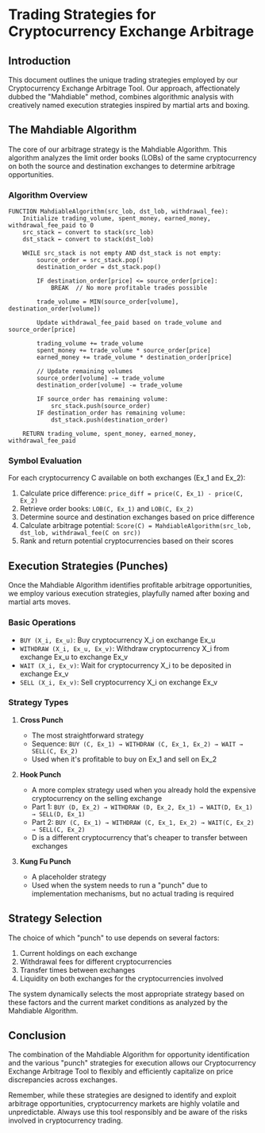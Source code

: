 # Trading Strategies for Cryptocurrency Exchange Arbitrage

## Introduction

This document outlines the unique trading strategies employed by our Cryptocurrency Exchange Arbitrage Tool. Our approach, affectionately dubbed the "Mahdiable" method, combines algorithmic analysis with creatively named execution strategies inspired by martial arts and boxing.

## The Mahdiable Algorithm

The core of our arbitrage strategy is the Mahdiable Algorithm. This algorithm analyzes the limit order books (LOBs) of the same cryptocurrency on both the source and destination exchanges to determine arbitrage opportunities.

### Algorithm Overview

```
FUNCTION MahdiableAlgorithm(src_lob, dst_lob, withdrawal_fee):
    Initialize trading_volume, spent_money, earned_money, withdrawal_fee_paid to 0
    src_stack ← convert to stack(src_lob)
    dst_stack ← convert to stack(dst_lob)
    
    WHILE src_stack is not empty AND dst_stack is not empty:
        source_order = src_stack.pop()
        destination_order = dst_stack.pop()
        
        IF destination_order[price] <= source_order[price]:
            BREAK  // No more profitable trades possible
        
        trade_volume = MIN(source_order[volume], destination_order[volume])
        
        Update withdrawal_fee_paid based on trade_volume and source_order[price]
        
        trading_volume += trade_volume
        spent_money += trade_volume * source_order[price]
        earned_money += trade_volume * destination_order[price]
        
        // Update remaining volumes
        source_order[volume] -= trade_volume
        destination_order[volume] -= trade_volume
        
        IF source_order has remaining volume:
            src_stack.push(source_order)
        IF destination_order has remaining volume:
            dst_stack.push(destination_order)
    
    RETURN trading_volume, spent_money, earned_money, withdrawal_fee_paid
```

### Symbol Evaluation

For each cryptocurrency C available on both exchanges (Ex_1 and Ex_2):

1. Calculate price difference: `price_diff = price(C, Ex_1) - price(C, Ex_2)`
2. Retrieve order books: `LOB(C, Ex_1)` and `LOB(C, Ex_2)`
3. Determine source and destination exchanges based on price difference
4. Calculate arbitrage potential: `Score(C) = MahdiableAlgorithm(src_lob, dst_lob, withdrawal_fee(C on src))`
5. Rank and return potential cryptocurrencies based on their scores

## Execution Strategies (Punches)

Once the Mahdiable Algorithm identifies profitable arbitrage opportunities, we employ various execution strategies, playfully named after boxing and martial arts moves.

### Basic Operations

- `BUY (X_i, Ex_u)`: Buy cryptocurrency X_i on exchange Ex_u
- `WITHDRAW (X_i, Ex_u, Ex_v)`: Withdraw cryptocurrency X_i from exchange Ex_u to exchange Ex_v
- `WAIT (X_i, Ex_v)`: Wait for cryptocurrency X_i to be deposited in exchange Ex_v
- `SELL (X_i, Ex_v)`: Sell cryptocurrency X_i on exchange Ex_v

### Strategy Types

1. **Cross Punch**
   - The most straightforward strategy
   - Sequence: `BUY (C, Ex_1) → WITHDRAW (C, Ex_1, Ex_2) → WAIT → SELL(C, Ex_2)`
   - Used when it's profitable to buy on Ex_1 and sell on Ex_2

2. **Hook Punch**
   - A more complex strategy used when you already hold the expensive cryptocurrency on the selling exchange
   - Part 1: `BUY (D, Ex_2) → WITHDRAW (D, Ex_2, Ex_1) → WAIT(D, Ex_1) → SELL(D, Ex_1)`
   - Part 2: `BUY (C, Ex_1) → WITHDRAW (C, Ex_1, Ex_2) → WAIT(C, Ex_2) → SELL(C, Ex_2)`
   - D is a different cryptocurrency that's cheaper to transfer between exchanges

3. **Kung Fu Punch**
   - A placeholder strategy
   - Used when the system needs to run a "punch" due to implementation mechanisms, but no actual trading is required

## Strategy Selection

The choice of which "punch" to use depends on several factors:

1. Current holdings on each exchange
2. Withdrawal fees for different cryptocurrencies
3. Transfer times between exchanges
4. Liquidity on both exchanges for the cryptocurrencies involved

The system dynamically selects the most appropriate strategy based on these factors and the current market conditions as analyzed by the Mahdiable Algorithm.

## Conclusion

The combination of the Mahdiable Algorithm for opportunity identification and the various "punch" strategies for execution allows our Cryptocurrency Exchange Arbitrage Tool to flexibly and efficiently capitalize on price discrepancies across exchanges. 

Remember, while these strategies are designed to identify and exploit arbitrage opportunities, cryptocurrency markets are highly volatile and unpredictable. Always use this tool responsibly and be aware of the risks involved in cryptocurrency trading.
